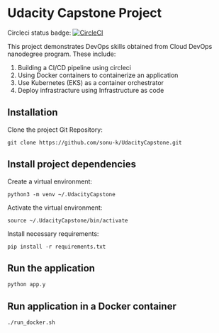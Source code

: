 # Udacity Capstone Project

Circleci status badge: [![CircleCI](https://circleci.com/gh/sonu-k/UdacityCapstone/tree/main.svg?style=svg)](https://circleci.com/gh/sonu-k/UdacityCapstone/tree/main)

This project demonstrates DevOps skills obtained from Cloud DevOps nanodegree program. These include:

1) Building a CI/CD pipeline using circleci
2) Using Docker containers to containerize an application
3) Use Kubernetes (EKS) as a container orchestrator
4) Deploy infrastracture using Infrastructure as code


## Installation

Clone the project Git Repository:

`git clone https://github.com/sonu-k/UdacityCapstone.git`

## Install project dependencies

Create a virtual environment:

`python3 -m venv ~/.UdacityCapstone`

Activate the virtual environment:

`source ~/.UdacityCapstone/bin/activate`

Install necessary requirements:

`pip install -r requirements.txt`

## Run the application 

`python app.y`

## Run application in a Docker container

`./run_docker.sh`
